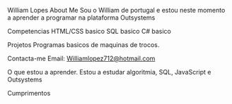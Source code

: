 William Lopes
About Me
Sou o William de portugal e estou neste momento a aprender a programar na plataforma Outsystems

Competencias
HTML/CSS basico
SQL basico
C# basico

Projetos
Programas basicos de maquinas de trocos.

Contacta-me
Email: Williamlopez712@hotmail.com


O que estou a aprender.
Estou a estudar algoritmia, SQL, JavaScript e Outsystems

Cumprimentos
